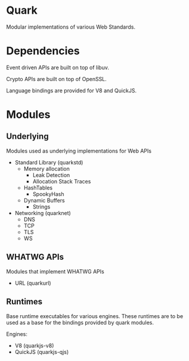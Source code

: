# Quark
Modular implementations of various Web Standards. 

# Dependencies

Event driven APIs are built on top of libuv.

Crypto APIs are built on top of OpenSSL.

Language bindings are provided for V8 and QuickJS.

# Modules

## Underlying
Modules used as underlying implementations for Web APIs
- Standard Library (quarkstd)
  - Memory allocation
    - Leak Detection
    - Allocation Stack Traces
  - HashTables
    - SpookyHash
  - Dynamic Buffers
    - Strings 
- Networking (quarknet)
  - DNS
  - TCP
  - TLS 
  - WS

## WHATWG APIs
Modules that implement WHATWG APIs
- URL (quarkurl)

## Runtimes
Base runtime executables for various engines. These runtimes are to be used as a base for the bindings provided by quark modules.

Engines:
- V8 (quarkjs-v8)
- QuickJS (quarkjs-qjs)
